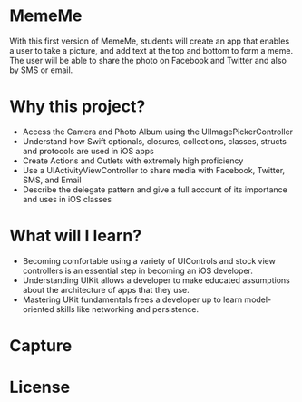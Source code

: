 # MemeMe
With this first version of MemeMe, students will create an app that enables a user to take a picture, and add text at the top and bottom to form a meme. The user will be able to share the photo on Facebook and Twitter and also by SMS or email.

# Why this project?
- Access the Camera and Photo Album using the UIImagePickerController
- Understand how Swift optionals, closures, collections, classes, structs and protocols are used in iOS apps
- Create Actions and Outlets with extremely high proficiency
- Use a UIActivityViewController to share media with Facebook, Twitter, SMS, and Email
- Describe the delegate pattern and give a full account of its importance and uses in iOS classes

# What will I learn?
- Becoming comfortable using a variety of UIControls and stock view controllers is an essential step in becoming an iOS developer.
- Understanding UIKit allows a developer to make educated assumptions about the architecture of apps that they use.
- Mastering UKit fundamentals frees a developer up to learn model-oriented skills like networking and persistence.

# Capture

# License
